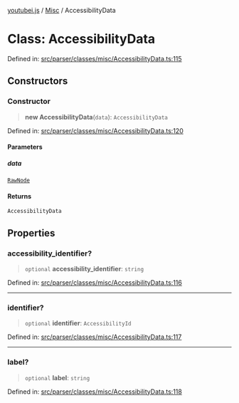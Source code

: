[youtubei.js](../../../../README.md) / [Misc](../README.md) / AccessibilityData

# Class: AccessibilityData

Defined in: [src/parser/classes/misc/AccessibilityData.ts:115](https://github.com/LuanRT/YouTube.js/blob/0733f60b57877f6b8b87dfd5cc6195b5085f5c09/src/parser/classes/misc/AccessibilityData.ts#L115)

## Constructors

### Constructor

> **new AccessibilityData**(`data`): `AccessibilityData`

Defined in: [src/parser/classes/misc/AccessibilityData.ts:120](https://github.com/LuanRT/YouTube.js/blob/0733f60b57877f6b8b87dfd5cc6195b5085f5c09/src/parser/classes/misc/AccessibilityData.ts#L120)

#### Parameters

##### data

[`RawNode`](../../../../type-aliases/RawNode.md)

#### Returns

`AccessibilityData`

## Properties

### accessibility\_identifier?

> `optional` **accessibility\_identifier**: `string`

Defined in: [src/parser/classes/misc/AccessibilityData.ts:116](https://github.com/LuanRT/YouTube.js/blob/0733f60b57877f6b8b87dfd5cc6195b5085f5c09/src/parser/classes/misc/AccessibilityData.ts#L116)

***

### identifier?

> `optional` **identifier**: `AccessibilityId`

Defined in: [src/parser/classes/misc/AccessibilityData.ts:117](https://github.com/LuanRT/YouTube.js/blob/0733f60b57877f6b8b87dfd5cc6195b5085f5c09/src/parser/classes/misc/AccessibilityData.ts#L117)

***

### label?

> `optional` **label**: `string`

Defined in: [src/parser/classes/misc/AccessibilityData.ts:118](https://github.com/LuanRT/YouTube.js/blob/0733f60b57877f6b8b87dfd5cc6195b5085f5c09/src/parser/classes/misc/AccessibilityData.ts#L118)
